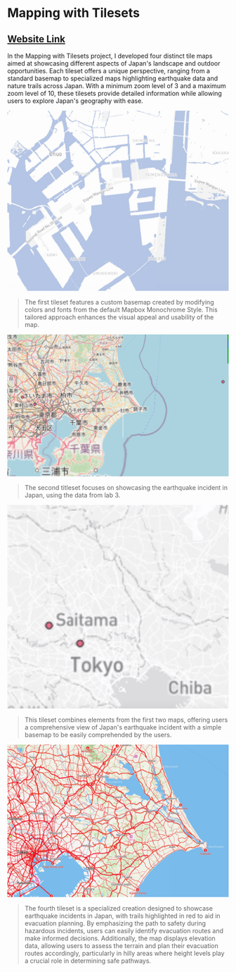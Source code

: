 # Mapping with Tilesets
## [Website Link](https://risan-2165658.github.io/maptile_generation-1/)
In the Mapping with Tilesets project, I developed four distinct tile maps aimed at showcasing different aspects of Japan's landscape and outdoor opportunities. Each tileset offers a unique perspective, ranging from a standard basemap to specialized maps highlighting earthquake data and nature trails across Japan. With a minimum zoom level of 3 and a maximum zoom level of 10, these tilesets provide detailed information while allowing users to explore Japan's geography with ease.

![tileset 1](img/1.jpg)
> The first tileset features a custom basemap created by modifying colors and fonts from the default Mapbox Monochrome Style. This tailored approach enhances the visual appeal and usability of the map.

  
![tileset 2](img/2.jpg)
> The second titleset focuses on showcasing the earthquake incident in Japan, using the data from lab 3. 

![tileset 3](img/3.jpg)
> This tileset combines elements from the first two maps, offering users a comprehensive view of Japan's earthquake incident with a simple basemap to be easily comprehended by the users. 

![tileset 4](img/4.jpg)
> The fourth tileset is a specialized creation designed to showcase earthquake incidents in Japan, with trails highlighted in red to aid in evacuation planning. By emphasizing the path to safety during hazardous incidents, users can easily identify evacuation routes and make informed decisions. Additionally, the map displays elevation data, allowing users to assess the terrain and plan their evacuation routes accordingly, particularly in hilly areas where height levels play a crucial role in determining safe pathways.